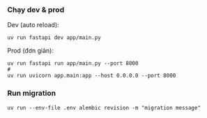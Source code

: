 ### Chạy dev & prod
Dev (auto reload):
```
uv run fastapi dev app/main.py
```

Prod (đơn giản):
```
uv run fastapi run app/main.py --port 8000
#
uv run uvicorn app.main:app --host 0.0.0.0 --port 8000
```


### Run migration

```
uv run --env-file .env alembic revision -m "migration message"
```
